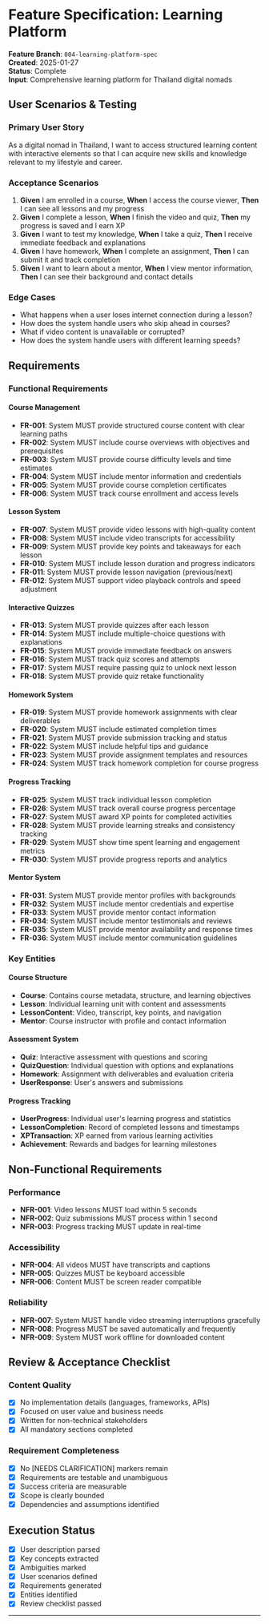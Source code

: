 # Feature Specification: Learning Platform

**Feature Branch**: `004-learning-platform-spec`  
**Created**: 2025-01-27  
**Status**: Complete  
**Input**: Comprehensive learning platform for Thailand digital nomads

## User Scenarios & Testing

### Primary User Story
As a digital nomad in Thailand, I want to access structured learning content with interactive elements so that I can acquire new skills and knowledge relevant to my lifestyle and career.

### Acceptance Scenarios
1. **Given** I am enrolled in a course, **When** I access the course viewer, **Then** I can see all lessons and my progress
2. **Given** I complete a lesson, **When** I finish the video and quiz, **Then** my progress is saved and I earn XP
3. **Given** I want to test my knowledge, **When** I take a quiz, **Then** I receive immediate feedback and explanations
4. **Given** I have homework, **When** I complete an assignment, **Then** I can submit it and track completion
5. **Given** I want to learn about a mentor, **When** I view mentor information, **Then** I can see their background and contact details

### Edge Cases
- What happens when a user loses internet connection during a lesson?
- How does the system handle users who skip ahead in courses?
- What if video content is unavailable or corrupted?
- How does the system handle users with different learning speeds?

## Requirements

### Functional Requirements

#### Course Management
- **FR-001**: System MUST provide structured course content with clear learning paths
- **FR-002**: System MUST include course overviews with objectives and prerequisites
- **FR-003**: System MUST provide course difficulty levels and time estimates
- **FR-004**: System MUST include mentor information and credentials
- **FR-005**: System MUST provide course completion certificates
- **FR-006**: System MUST track course enrollment and access levels

#### Lesson System
- **FR-007**: System MUST provide video lessons with high-quality content
- **FR-008**: System MUST include video transcripts for accessibility
- **FR-009**: System MUST provide key points and takeaways for each lesson
- **FR-010**: System MUST include lesson duration and progress indicators
- **FR-011**: System MUST provide lesson navigation (previous/next)
- **FR-012**: System MUST support video playback controls and speed adjustment

#### Interactive Quizzes
- **FR-013**: System MUST provide quizzes after each lesson
- **FR-014**: System MUST include multiple-choice questions with explanations
- **FR-015**: System MUST provide immediate feedback on answers
- **FR-016**: System MUST track quiz scores and attempts
- **FR-017**: System MUST require passing quiz to unlock next lesson
- **FR-018**: System MUST provide quiz retake functionality

#### Homework System
- **FR-019**: System MUST provide homework assignments with clear deliverables
- **FR-020**: System MUST include estimated completion times
- **FR-021**: System MUST provide submission tracking and status
- **FR-022**: System MUST include helpful tips and guidance
- **FR-023**: System MUST provide assignment templates and resources
- **FR-024**: System MUST track homework completion for course progress

#### Progress Tracking
- **FR-025**: System MUST track individual lesson completion
- **FR-026**: System MUST track overall course progress percentage
- **FR-027**: System MUST award XP points for completed activities
- **FR-028**: System MUST provide learning streaks and consistency tracking
- **FR-029**: System MUST show time spent learning and engagement metrics
- **FR-030**: System MUST provide progress reports and analytics

#### Mentor System
- **FR-031**: System MUST provide mentor profiles with backgrounds
- **FR-032**: System MUST include mentor credentials and expertise
- **FR-033**: System MUST provide mentor contact information
- **FR-034**: System MUST include mentor testimonials and reviews
- **FR-035**: System MUST provide mentor availability and response times
- **FR-036**: System MUST include mentor communication guidelines

### Key Entities

#### Course Structure
- **Course**: Contains course metadata, structure, and learning objectives
- **Lesson**: Individual learning unit with content and assessments
- **LessonContent**: Video, transcript, key points, and navigation
- **Mentor**: Course instructor with profile and contact information

#### Assessment System
- **Quiz**: Interactive assessment with questions and scoring
- **QuizQuestion**: Individual question with options and explanations
- **Homework**: Assignment with deliverables and evaluation criteria
- **UserResponse**: User's answers and submissions

#### Progress Tracking
- **UserProgress**: Individual user's learning progress and statistics
- **LessonCompletion**: Record of completed lessons and timestamps
- **XPTransaction**: XP earned from various learning activities
- **Achievement**: Rewards and badges for learning milestones

## Non-Functional Requirements

### Performance
- **NFR-001**: Video lessons MUST load within 5 seconds
- **NFR-002**: Quiz submissions MUST process within 1 second
- **NFR-003**: Progress tracking MUST update in real-time

### Accessibility
- **NFR-004**: All videos MUST have transcripts and captions
- **NFR-005**: Quizzes MUST be keyboard accessible
- **NFR-006**: Content MUST be screen reader compatible

### Reliability
- **NFR-007**: System MUST handle video streaming interruptions gracefully
- **NFR-008**: Progress MUST be saved automatically and frequently
- **NFR-009**: System MUST work offline for downloaded content

## Review & Acceptance Checklist

### Content Quality
- [x] No implementation details (languages, frameworks, APIs)
- [x] Focused on user value and business needs
- [x] Written for non-technical stakeholders
- [x] All mandatory sections completed

### Requirement Completeness
- [x] No [NEEDS CLARIFICATION] markers remain
- [x] Requirements are testable and unambiguous
- [x] Success criteria are measurable
- [x] Scope is clearly bounded
- [x] Dependencies and assumptions identified

## Execution Status

- [x] User description parsed
- [x] Key concepts extracted
- [x] Ambiguities marked
- [x] User scenarios defined
- [x] Requirements generated
- [x] Entities identified
- [x] Review checklist passed

---
